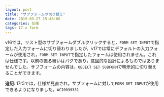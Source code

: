 ```yaml
---
layout: post
title: "サブフォームの切り替え"
date: 2019-03-27 15:46:00
categories: 仕様
tags: 17.x form 
---
```


v16では，リスト型のサブフォームダブルクリックすると，``FORM SET INPUT``で指定した入力フォームに切り替わりましたが，v17では常にデフォルトの入力フォームが使用され，``FORM SET INPUT``で指定したフォームは使用されません。これは仕様です。以前の振る舞いはバグであり，意図的な設計によるものではありませんでした。サブフォームの内容は，``OBJECT SET SUBFORM``で明示的に切り替えることができます。

**追記**: 17r5では，仕様が見直され，サブフォームに対して``FORM SET INPUT``が使用できるようになりました。``ACI0099331``
